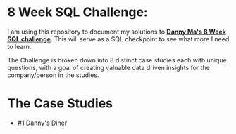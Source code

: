 # 8 Week SQL Challenge:
I am using this repository to document my solutions to **[Danny Ma's 8 Week SQL challenge](https://8weeksqlchallenge.com/)**. 
This will serve as a SQL checkpoint to see what more I need to learn. 

The Challenge is broken down into 8 distinct case studies each with unique questions, with a goal of creating valuable data driven insights for the company/person in the studies.

# The Case Studies
- [#1 Danny's Diner]([https://github.com/andreww-00/8Week-SQL-challenge-Solution-Writeup/#1-Danny's-Diner](https://github.com/andreww-00/8Week-SQL-challenge-Solution-Writeup/tree/main/%231%20Danny's%20Diner))

